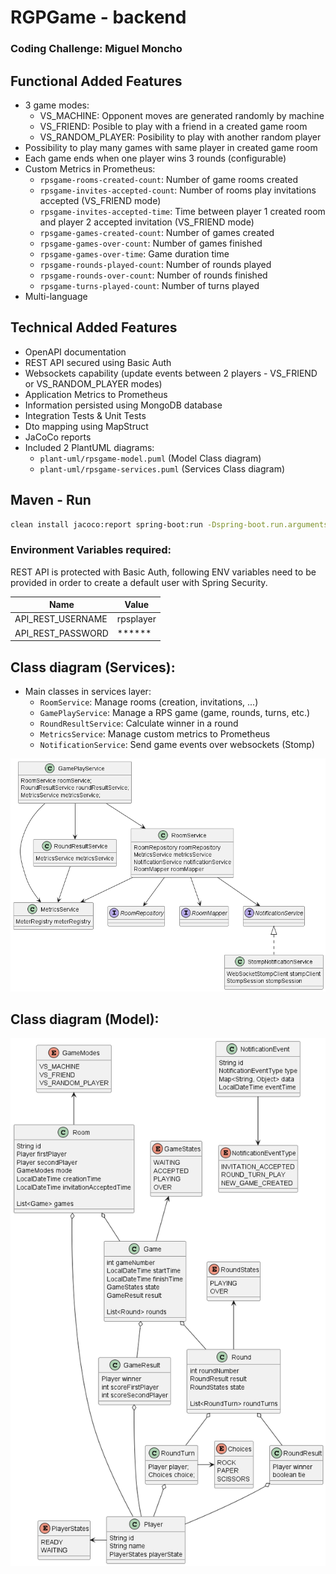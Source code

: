 # RGPGame - backend
### Coding Challenge: Miguel Moncho

## Functional Added Features
- 3 game modes:
  - VS_MACHINE: Opponent moves are generated randomly by machine 
  - VS_FRIEND: Posible to play with a friend in a created game room
  - VS_RANDOM_PLAYER: Posibility to play with another random player
- Possibility to play many games with same player in created game room
- Each game ends when one player wins 3 rounds (configurable)
- Custom Metrics in Prometheus:
  - `rpsgame-rooms-created-count`: Number of game rooms created
  - `rpsgame-invites-accepted-count`: Number of rooms play invitations accepted (VS_FRIEND mode)
  - `rpsgame-invites-accepted-time`: Time between player 1 created room and player 2 accepted invitation (VS_FRIEND mode)
  - `rpsgame-games-created-count`: Number of games created
  - `rpsgame-games-over-count`: Number of games finished
  - `rpsgame-games-over-time`: Game duration time
  - `rpsgame-rounds-played-count`: Number of rounds played
  - `rpsgame-rounds-over-count`: Number of rounds finished
  - `rpsgame-turns-played-count`: Number of turns played
- Multi-language

## Technical Added Features
- OpenAPI documentation
- REST API secured using Basic Auth
- Websockets capability (update events between 2 players - VS_FRIEND or VS_RANDOM_PLAYER modes)
- Application Metrics to Prometheus
- Information persisted using MongoDB database
- Integration Tests & Unit Tests
- Dto mapping using MapStruct
- JaCoCo reports
- Included 2 PlantUML diagrams:
  - `plant-uml/rpsgame-model.puml` (Model Class diagram)
  - `plant-uml/rpsgame-services.puml` (Services Class diagram)

## Maven - Run

```sh
clean install jacoco:report spring-boot:run -Dspring-boot.run.arguments=--spring.profiles.active=dev
```
### Environment Variables required:
REST API is protected with Basic Auth, following ENV variables need to be provided in order to create a default user with Spring Security.

| Name | Value |
| ------ | ------ |
| API_REST_USERNAME | rpsplayer |
| API_REST_PASSWORD | ****** |

## Class diagram (Services):
- Main classes in services layer:
  - `RoomService`: Manage rooms (creation, invitations, ...)
  - `GamePlayService`: Manage a RPS game (game, rounds, turns, etc.)
  - `RoundResultService`: Calculate winner in a round
  - `MetricsService`: Manage custom metrics to Prometheus
  - `NotificationService`: Send game events over websockets (Stomp)

<img src="./plant-uml/rps-game-services.png" />

## Class diagram (Model):
<img src="./plant-uml/rps-game-model.png" />
